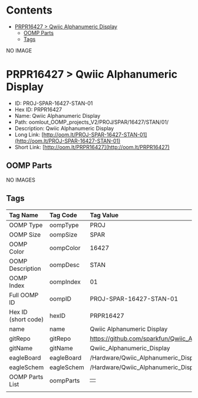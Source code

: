 



Contents
========

* [PRPR16427 > Qwiic Alphanumeric Display](#prpr16427--qwiic-alphanumeric-display)
	* [OOMP Parts](#oomp-parts)
	* [Tags](#tags)
  
NO IMAGE  
# PRPR16427 > Qwiic Alphanumeric Display

- ID: PROJ-SPAR-16427-STAN-01
- Hex ID: PRPR16427
- Name: Qwiic Alphanumeric Display
- Path: oomlout_OOMP_projects_V2/PROJ/SPAR/16427/STAN/01/
- Description: Qwiic Alphanumeric Display
- Long Link: [http://oom.lt/PROJ-SPAR-16427-STAN-01](http://oom.lt/PROJ-SPAR-16427-STAN-01)
- Short Link: [http://oom.lt/PRPR16427](http://oom.lt/PRPR16427)

## OOMP Parts
  
NO IMAGES  
## Tags
  

|Tag Name|Tag Code|Tag Value|
| :--- | :--- | :--- |
|OOMP Type|oompType|PROJ|
|OOMP Size|oompSize|SPAR|
|OOMP Color|oompColor|16427|
|OOMP Description|oompDesc|STAN|
|OOMP Index|oompIndex|01|
|Full OOMP ID|oompID|PROJ-SPAR-16427-STAN-01|
|Hex ID (short code)|hexID|PRPR16427|
|name|name|Qwiic Alphanumeric Display|
|gitRepo|gitRepo|https://github.com/sparkfun/Qwiic_Alphanumeric_Display|
|gitName|gitName|Qwiic_Alphanumeric_Display|
|eagleBoard|eagleBoard|/Hardware/Qwiic_Alphanumeric_Display.brd|
|eagleSchem|eagleSchem|/Hardware/Qwiic_Alphanumeric_Display.sch|
|OOMP Parts List|oompParts|<table><tr><td></td></tr></table>|
||||
